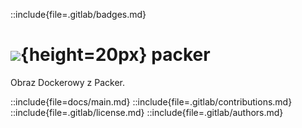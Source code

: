 ::include{file=.gitlab/badges.md}
# ![](https://gitlab.com/pl.rachuna-net/infrastructure/terraform/modules/gitlab-project/-/raw/main/images/gitlab.png){height=20px} packer

Obraz Dockerowy z Packer.

::include{file=docs/main.md}
::include{file=.gitlab/contributions.md}
::include{file=.gitlab/license.md}
::include{file=.gitlab/authors.md}

